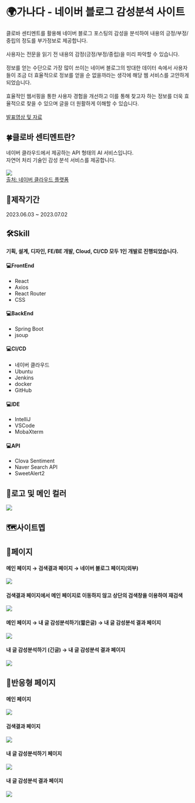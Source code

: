 <h1>🌍가나다 - 네이버 블로그 감성분석 사이트</h1>
클로바 센티멘트를 활용해 네이버 블로그 포스팅의 감성을 분석하여 내용의 긍정/부정/중립의 정도를 부가정보로 제공합니다. <br><br>
사용자는 전문을 읽기 전 내용의 감정(긍정/부정/중립)을 미리 파악할 수 있습니다. <br><br>
정보를 얻는 수단으로 가장 많이 쓰이는 네이버 블로그의 방대한 데이터 속에서 사용자들이 조금 더 효율적으로 정보를 얻을 순 없을까라는 생각에 해당 웹 서비스를 고안하게 되었습니다. <br><br>
효율적인 웹서핑을 통한 사용자 경험을 개선하고 이를 통해 찾고자 하는 정보를 더욱 효율적으로 찾을 수 있으며 글을 더 원활하게 이해할 수 있습니다.<br><br>
<a href='https://ncamp.magicecole.com/Home/Project/4480c10f-c185-4d68-a1bf-74d440d655cf?page=1&groupId=0'>발표영상 및 자료</a>

<h2>🍀클로바 센티멘트란?</h2>
네이버 클라우드에서 제공하는 API 형태의 AI 서비스입니다. <br>
자연어 처리 기술인 감성 분석 서비스를 제공합니다. <br><br>
<img src='https://github.com/Nyoungsun/GANADA/assets/121652746/428235b1-fd6c-4e4c-8ddb-0cae2ea710d4'> <br>
<a href='https://www.ncloud.com/product/aiService/clovaSentiment'>출처: 네이버 클라우드 플랫폼</a>

<h2>📆제작기간</h2>
2023.06.03 ~ 2023.07.02

<h2>🛠Skill</h2>
<strong>기획, 설계, 디자인, FE/BE 개발, Cloud, CI/CD 모두 1인 개발로 진행되었습니다.</strong>

<h4>💻FrontEnd</h4>
<ul>
<li>React</li>
<li>Axios</li>
<li>React Router</li> 
<li>CSS</li>
</ul>

<h4>💻BackEnd</h4>
<ul>
<li>Spring Boot</li>
<li>jsoup</li>
</ul>

<h4>💻CI/CD</h4>
<ul>
<li>네이버 클라우드</li>
<li>Ubuntu</li>
<li>Jenkins</li>
<li>docker</li>
<li>GitHub</li>
</ul>

<h4>💻IDE</h4>
<ul>
<li>IntelliJ</li>
<li>VSCode</li>
<li>MobaXterm</li>
</ul>

<h4>💻API</h4>
<ul>
<li>Clova Sentiment</li>
<li>Naver Search API</li>
<li>SweetAlert2</li>
</ul>

<h2>🎨로고 및 메인 컬러</h2>
<img src='https://github.com/Nyoungsun/GANADA/assets/121652746/5f8e3b57-9273-44e4-92da-93e73247c98e'>

<h2>🗺️사이트멥</h2>

<h2>📄페이지</h2>
<h4>메인 페이지 → 검색결과 페이지 → 네이버 블로그 페이지(외부)</h4>
<img src='https://github.com/Nyoungsun/GANADA/assets/121652746/0d68ac03-874b-4c9d-b486-671e28ec33d7'>

<h4>검색결과 페이지에서 메인 페이지로 이동하지 않고 상단의 검색창을 이용하여 재검색</h4>
<img src='https://github.com/Nyoungsun/GANADA/assets/121652746/b2b41a8b-8126-4e5d-9acc-aba908709299'>

<h4>메인 페이지 → 내 글 감성분석하기(짧은글) → 내 글 감성분석 결과 페이지</h4>
<img src='https://github.com/Nyoungsun/GANADA/assets/121652746/9776a68b-b9cd-4082-94e3-d7f32b8d88d7'>

<h4>내 글 감성분석하기 (긴글) → 내 글 감성분석 결과 페이지</h4>
<img src='https://github.com/Nyoungsun/GANADA/assets/121652746/d44f24b4-cd90-4142-9830-738fc7133d4d'>

<h2>📄반응형 페이지</h2>
<h4>메인 페이지</h4>
<img src='https://github.com/Nyoungsun/GANADA/assets/121652746/7be832b1-b630-4fd1-ab19-051e71777151'>

<h4>검색결과 페이지</h4>
<img src='https://github.com/Nyoungsun/GANADA/assets/121652746/62db32e9-ceb1-4d95-b2f7-9f700a9aa87c'>

<h4>내 글 감성분석하기 페이지</h4>
<img src='https://github.com/Nyoungsun/GANADA/assets/121652746/175fcfbe-0915-4d09-bbad-7dd8537fe059'>

<h4>내 글 감성분석 결과 페이지</h4>
<img src='https://github.com/Nyoungsun/GANADA/assets/121652746/827b0f5b-2fda-4e08-adaf-1a6a1b83fb31'>
